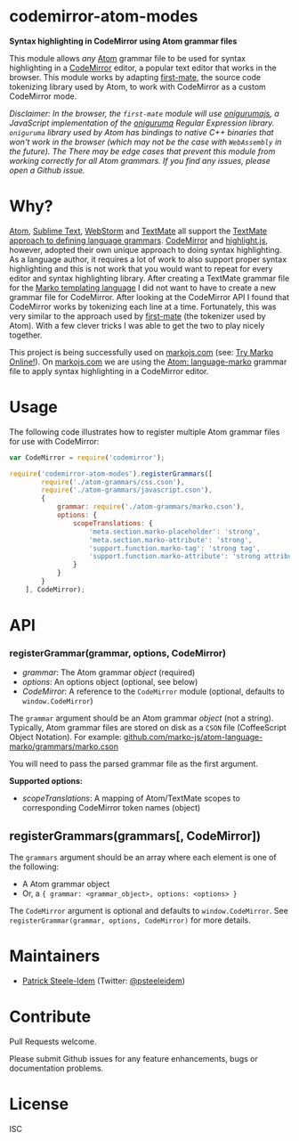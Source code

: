 codemirror-atom-modes
=====================

__Syntax highlighting in CodeMirror using Atom grammar files__

This module allows _any_ [Atom](https://atom.io/) grammar file to be used for syntax highlighting in a [CodeMirror](https://codemirror.net/) editor, a popular text editor that works in the browser. This module works by adapting [first-mate](https://github.com/atom/first-mate), the source code tokenizing library used by Atom, to work with CodeMirror as a custom CodeMirror mode.

_Disclaimer: In the browser, the `first-mate` module will use [onigurumajs](https://github.com/bcoe/onigurumajs), a JavaScript implementation of the [oniguruma](https://github.com/atom/node-oniguruma) Regular Expression library. `oniguruma` library used by Atom has bindings to native C++ binaries that won't work in the browser (which may not be the case with `WebAssembly` in the future). The There may be edge cases that prevent this module from working correctly for all Atom grammars. If you find any issues, please open a Github issue._

# Why?

[Atom](https://atom.io/), [Sublime Text](https://www.sublimetext.com/), [WebStorm](https://www.jetbrains.com/webstorm/) and [TextMate](http://macromates.com/) all support the [TextMate approach to defining language grammars](https://manual.macromates.com/en/language_grammars). [CodeMirror](https://codemirror.net/) and [highlight.js](https://highlightjs.org/), however, adopted their own unique approach to doing syntax highlighting. As a language author, it requires a lot of work to also support proper syntax highlighting and this is not work that you would want to repeat for every editor and syntax highlighting library. After creating a TextMate grammar file for the [Marko templating language](http://markojs.com/) I did not want to have to create a new grammar file for CodeMirror. After looking at the CodeMirror API I found that CodeMirror works by tokenizing each line at a time. Fortunately, this was very similar to the approach used by [first-mate](https://github.com/atom/first-mate) (the tokenizer used by Atom). With a few clever tricks I was able to get the two to play nicely together.

This project is being successfully used on [markojs.com](http://markojs.com/) (see: [Try Marko Online!](http://markojs.com/try-online/)). On [markojs.com](http://markojs.com/) we are using the [Atom: language-marko](https://github.com/marko-js/atom-language-marko) grammar file to apply syntax highlighting in a CodeMirror editor.

# Usage

The following code illustrates how to register multiple Atom grammar files for use with CodeMirror:

```javascript
var CodeMirror = require('codemirror');

require('codemirror-atom-modes').registerGrammars([
        require('./atom-grammars/css.cson'),
        require('./atom-grammars/javascript.cson'),
        {
            grammar: require('./atom-grammars/marko.cson'),
            options: {
                scopeTranslations: {
                    'meta.section.marko-placeholder': 'strong',
                    'meta.section.marko-attribute': 'strong',
                    'support.function.marko-tag': 'strong tag',
                    'support.function.marko-attribute': 'strong attribute'
                }
            }
        }
    ], CodeMirror);
```

# API

### registerGrammar(grammar, options, CodeMirror)

- _grammar_: The Atom grammar _object_ (required)
- _options_: An options object (optional, see below)
- _CodeMirror_: A reference to the `CodeMirror` module (optional, defaults to `window.CodeMirror`)

The `grammar` argument should be an Atom grammar _object_ (not a string). Typically, Atom grammar files are stored on disk as a `CSON` file (CoffeeScript Object Notation). For example: [github.com/marko-js/atom-language-marko/grammars/marko.cson](https://github.com/marko-js/atom-language-marko/blob/master/grammars/marko.cson)

You will need to pass the parsed grammar file as the first argument.

__Supported options:__

- _scopeTranslations_: A mapping of Atom/TextMate scopes to corresponding CodeMirror token names (object)


## registerGrammars(grammars[, CodeMirror])

The `grammars` argument should be an array where each element is one of the following:

- A Atom grammar object
- Or, a `{ grammar: <grammar_object>, options: <options> }`

The `CodeMirror` argument is optional and defaults to `window.CodeMirror`. See `registerGrammar(grammar, options, CodeMirror)` for more details.

# Maintainers

* [Patrick Steele-Idem](https://github.com/patrick-steele-idem) (Twitter: [@psteeleidem](http://twitter.com/psteeleidem))

# Contribute

Pull Requests welcome.

Please submit Github issues for any feature enhancements, bugs or documentation problems.

# License

ISC